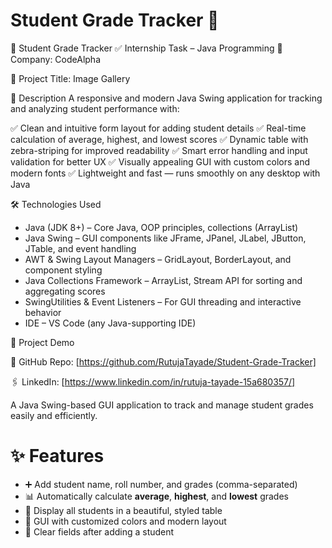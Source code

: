 # Student Grade Tracker 📘


📘 Student Grade Tracker
✅ Internship Task – Java Programming
🏢 Company: CodeAlpha

📄 Project Title: Image Gallery

🔹 Description
A responsive and modern Java Swing application for tracking and analyzing student performance with:

✅ Clean and intuitive form layout for adding student details
✅ Real-time calculation of average, highest, and lowest scores
✅ Dynamic table with zebra-striping for improved readability
✅ Smart error handling and input validation for better UX
✅ Visually appealing GUI with custom colors and modern fonts
✅ Lightweight and fast — runs smoothly on any desktop with Java

🛠 Technologies Used
- Java (JDK 8+) – Core Java, OOP principles, collections (ArrayList)
- Java Swing – GUI components like JFrame, JPanel, JLabel, JButton, JTable, and event handling
- AWT & Swing Layout Managers – GridLayout, BorderLayout, and component styling
- Java Collections Framework – ArrayList, Stream API for sorting and aggregating scores
- SwingUtilities & Event Listeners – For GUI threading and interactive behavior
- IDE – VS Code (any Java-supporting IDE)


🔗 Project Demo

📂 GitHub Repo: [https://github.com/RutujaTayade/Student-Grade-Tracker]

🖇 LinkedIn: [https://www.linkedin.com/in/rutuja-tayade-15a680357/]


A Java Swing-based GUI application to track and manage student grades easily and efficiently.

# ✨ Features
- ➕ Add student name, roll number, and grades (comma-separated)
- 📊 Automatically calculate **average**, **highest**, and **lowest** grades
- 🧾 Display all students in a beautiful, styled table
- 🎨 GUI with customized colors and modern layout
- 🔄 Clear fields after adding a student

